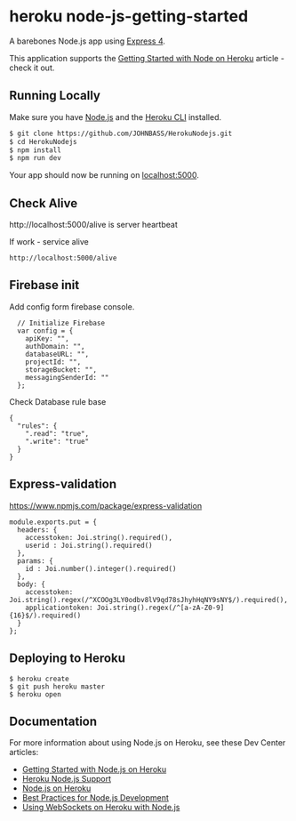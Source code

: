 # heroku node-js-getting-started

A barebones Node.js app using [Express 4](http://expressjs.com/).

This application supports the [Getting Started with Node on Heroku](https://devcenter.heroku.com/articles/getting-started-with-nodejs) article - check it out.

## Running Locally

Make sure you have [Node.js](http://nodejs.org/) and the [Heroku CLI](https://cli.heroku.com/) installed.

```sh
$ git clone https://github.com/JOHNBASS/HerokuNodejs.git 
$ cd HerokuNodejs
$ npm install
$ npm run dev
```

Your app should now be running on [localhost:5000](http://localhost:5000/).

## Check Alive

http://localhost:5000/alive is server heartbeat

If work - service alive

```
http://localhost:5000/alive

```

## Firebase init

Add config form firebase console.

```
  // Initialize Firebase
  var config = {
    apiKey: "",
    authDomain: "",
    databaseURL: "",
    projectId: "",
    storageBucket: "",
    messagingSenderId: ""
  };
```

Check Database rule base

```
{
  "rules": {
    ".read": "true",
    ".write": "true"
  }
}
```
## Express-validation

https://www.npmjs.com/package/express-validation

```
module.exports.put = {
  headers: {
    accesstoken: Joi.string().required(),
    userid : Joi.string().required()
  },
  params: {
    id : Joi.number().integer().required()
  },
  body: {
    accesstoken: Joi.string().regex(/^XCOOg3LY0odbv8lV9qd78sJhyhHqNY9sNY$/).required(),
    applicationtoken: Joi.string().regex(/^[a-zA-Z0-9]{16}$/).required()
  }
};

```

## Deploying to Heroku

```
$ heroku create
$ git push heroku master
$ heroku open
```

## Documentation

For more information about using Node.js on Heroku, see these Dev Center articles:

- [Getting Started with Node.js on Heroku](https://devcenter.heroku.com/articles/getting-started-with-nodejs)
- [Heroku Node.js Support](https://devcenter.heroku.com/articles/nodejs-support)
- [Node.js on Heroku](https://devcenter.heroku.com/categories/nodejs)
- [Best Practices for Node.js Development](https://devcenter.heroku.com/articles/node-best-practices)
- [Using WebSockets on Heroku with Node.js](https://devcenter.heroku.com/articles/node-websockets)
